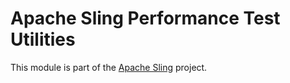 # Apache Sling Performance Test Utilities

This module is part of the [Apache Sling](https://sling.apache.org) project.
